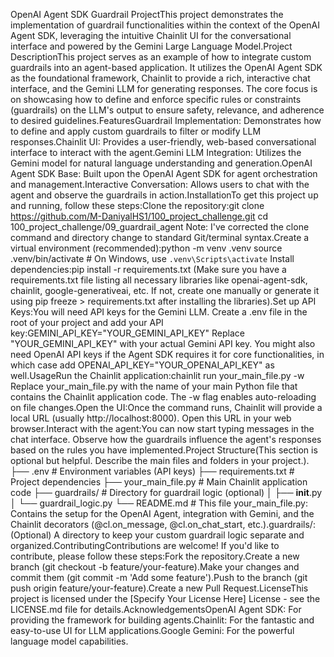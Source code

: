 OpenAI Agent SDK Guardrail ProjectThis project demonstrates the implementation of guardrail functionalities within the context of the OpenAI Agent SDK, leveraging the intuitive Chainlit UI for the conversational interface and powered by the Gemini Large Language Model.Project DescriptionThis project serves as an example of how to integrate custom guardrails into an agent-based application. It utilizes the OpenAI Agent SDK as the foundational framework, Chainlit to provide a rich, interactive chat interface, and the Gemini LLM for generating responses. The core focus is on showcasing how to define and enforce specific rules or constraints (guardrails) on the LLM's output to ensure safety, relevance, and adherence to desired guidelines.FeaturesGuardrail Implementation: Demonstrates how to define and apply custom guardrails to filter or modify LLM responses.Chainlit UI: Provides a user-friendly, web-based conversational interface to interact with the agent.Gemini LLM Integration: Utilizes the Gemini model for natural language understanding and generation.OpenAI Agent SDK Base: Built upon the OpenAI Agent SDK for agent orchestration and management.Interactive Conversation: Allows users to chat with the agent and observe the guardrails in action.InstallationTo get this project up and running, follow these steps:Clone the repository:git clone https://github.com/M-DaniyalHS1/100_project_challenge.git
cd 100_project_challenge/09_guardrail_agent
Note: I've corrected the clone command and directory change to standard Git/terminal syntax.Create a virtual environment (recommended):python -m venv .venv
source .venv/bin/activate  # On Windows, use `.venv\Scripts\activate`
Install dependencies:pip install -r requirements.txt
(Make sure you have a requirements.txt file listing all necessary libraries like openai-agent-sdk, chainlit, google-generativeai, etc. If not, create one manually or generate it using pip freeze > requirements.txt after installing the libraries).Set up API Keys:You will need API keys for the Gemini LLM. Create a .env file in the root of your project and add your API key:GEMINI_API_KEY="YOUR_GEMINI_API_KEY"
Replace "YOUR_GEMINI_API_KEY" with your actual Gemini API key. You might also need OpenAI API keys if the Agent SDK requires it for core functionalities, in which case add OPENAI_API_KEY="YOUR_OPENAI_API_KEY" as well.UsageRun the Chainlit application:chainlit run your_main_file.py -w
Replace your_main_file.py with the name of your main Python file that contains the Chainlit application code. The -w flag enables auto-reloading on file changes.Open the UI:Once the command runs, Chainlit will provide a local URL (usually http://localhost:8000). Open this URL in your web browser.Interact with the agent:You can now start typing messages in the chat interface. Observe how the guardrails influence the agent's responses based on the rules you have implemented.Project Structure(This section is optional but helpful. Describe the main files and folders in your project.).
├── .env               # Environment variables (API keys)
├── requirements.txt   # Project dependencies
├── your_main_file.py  # Main Chainlit application code
├── guardrails/        # Directory for guardrail logic (optional)
│   ├── __init__.py
│   └── guardrail_logic.py
└── README.md          # This file
your_main_file.py: Contains the setup for the OpenAI Agent, integration with Gemini, and the Chainlit decorators (@cl.on_message, @cl.on_chat_start, etc.).guardrails/: (Optional) A directory to keep your custom guardrail logic separate and organized.ContributingContributions are welcome! If you'd like to contribute, please follow these steps:Fork the repository.Create a new branch (git checkout -b feature/your-feature).Make your changes and commit them (git commit -m 'Add some feature').Push to the branch (git push origin feature/your-feature).Create a new Pull Request.LicenseThis project is licensed under the [Specify Your License Here] License - see the LICENSE.md file for details.AcknowledgementsOpenAI Agent SDK: For providing the framework for building agents.Chainlit: For the fantastic and easy-to-use UI for LLM applications.Google Gemini: For the powerful language model capabilities.
